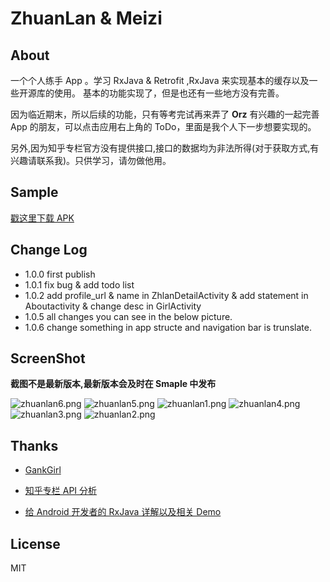 # ZhuanLan & Meizi

## About
一个个人练手 App 。学习 RxJava & Retrofit ,RxJava 来实现基本的缓存以及一些开源库的使用。
基本的功能实现了，但是也还有一些地方没有完善。

因为临近期末，所以后续的功能，只有等考完试再来弄了 **Orz**
有兴趣的一起完善 App 的朋友，可以点击应用右上角的 ToDo，里面是我个人下一步想要实现的。 

另外,因为知乎专栏官方没有提供接口,接口的数据均为非法所得(对于获取方式,有兴趣请联系我)。只供学习，请勿做他用。

## Sample

[戳这里下载 APK](http://fir.im/ZhuanLan)

## Change Log
  
* 1.0.0 first publish
* 1.0.1 fix bug & add todo list 
* 1.0.2 add profile_url & name in ZhlanDetailActivity & add statement in Aboutactivity & change desc in GirlActivity
* 1.0.5 all changes you can see in the below picture. 
* 1.0.6 change something in app structe and navigation bar is trunslate. 

## ScreenShot

**截图不是最新版本,最新版本会及时在 Smaple 中发布**

![zhuanlan6.png](http://7xrl8j.com1.z0.glb.clouddn.com/zhuanlan3.png)
![zhuanlan5.png](http://7xrl8j.com1.z0.glb.clouddn.com/zhuanlan5.png)
![zhuanlan1.png](http://7xrl8j.com1.z0.glb.clouddn.com/zhuanlan4.png)
![zhuanlan4.png](http://7xrl8j.com1.z0.glb.clouddn.com/zhuanlan1.png)
![zhuanlan3.png](http://7xrl8j.com1.z0.glb.clouddn.com/zhuanlan2.png)
![zhuanlan2.png](http://7xrl8j.com1.z0.glb.clouddn.com/zhuanlan6.png)




## Thanks

* [GankGirl](https://github.com/gaolonglong/GankGirl)

* [知乎专栏 API 分析](https://marktony.github.io/2016/05/14/%E7%9F%A5%E4%B9%8E%E4%B8%93%E6%A0%8FAPI%E5%88%86%E6%9E%90/)

* [给 Android 开发者的 RxJava 详解以及相关 Demo](https://gank.io/post/560e15be2dca930e00da1083)







##  License
MIT

